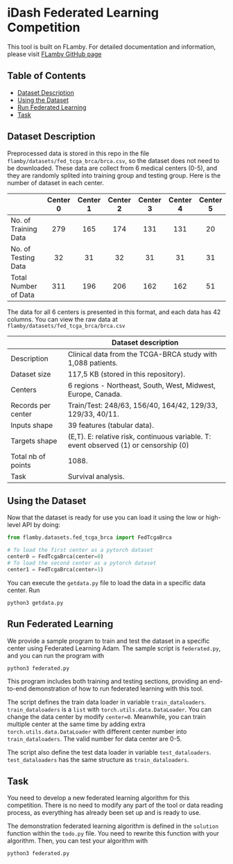 # iDash Federated Learning Competition

This tool is built on FLamby. For detailed documentation and information, please visit [FLamby GitHub page](https://github.com/owkin/FLamby)

## Table of Contents
- [Dataset Description](#description)
- [Using the Dataset](#dataset)
- [Run Federated Learning](#federated)
- [Task](#task)

## Dataset Description

Preprocessed data is stored in this repo in the file ```flamby/datasets/fed_tcga_brca/brca.csv```, so the dataset does not need to be downloaded. These data are collect from 6 medical centers (0-5), and they are randomly splited into training group and testing group. Here is the number of dataset in each center.

|                      | Center 0 | Center 1 | Center 2 | Center 3 | Center 4 | Center 5 |
|----------------------|:--------:|:--------:|:--------:|:--------:|:--------:|:--------:
| No. of Training Data | 279 | 165 | 174 | 131 | 131 | 20
| No. of Testing Data  | 32  | 31  | 32  | 31  | 31  | 31
| Total Number of Data | 311 | 196 | 206 | 162 | 162 | 51

The data for all 6 centers is presented in this format, and each data has 42 columns. You can view the raw data at ```flamby/datasets/fed_tcga_brca/brca.csv```

|                    | Dataset description
|--------------------| -----------------------------------------------------------------------------------------------
| Description        | Clinical data from the TCGA-BRCA study with 1,088 patients.
| Dataset size       | 117,5 KB (stored in this repository).
| Centers            | 6 regions - Northeast, South, West, Midwest, Europe, Canada.
| Records per center | Train/Test: 248/63, 156/40, 164/42, 129/33, 129/33, 40/11.
| Inputs shape       | 39 features (tabular data).
| Targets shape      | (E,T). E: relative risk, continuous variable. T: event observed (1) or censorship (0)
| Total nb of points | 1088.
| Task               | Survival analysis.


## Using the Dataset
Now that the dataset is ready for use you can load it using the low or high-level API
by doing:
```python
from flamby.datasets.fed_tcga_brca import FedTcgaBrca

# To load the first center as a pytorch dataset
center0 = FedTcgaBrca(center=0)
# To load the second center as a pytorch dataset
center1 = FedTcgaBrca(center=1)
```

You can execute the ```getdata.py``` file to load the data in a specific data center. Run
```
python3 getdata.py
```

## Run Federated Learning
We provide a sample program to train and test the dataset in a specific center using Federated Learning Adam. The sample script is ```federated.py```, and you can run the program with
```
python3 federated.py
```

This program includes both training and testing sections, providing an end-to-end demonstration of how to run federated learning with this tool.

The script defines the train data loader in variable ```train_dataloaders```. ```train_dataloaders``` is a ```list``` with ```torch.utils.data.DataLoader```. You can change the data center by modify ```center=0```. Meanwhile, you can train multiple center at the same time by adding extra ```torch.utils.data.DataLoader``` with different center number into ```train_dataloaders```. The valid number for data center are 0-5.

The script also define the test data loader in variable ```test_dataloaders```. ```test_dataloaders``` has the same structure as ```train_dataloaders```.

## Task
You need to develop a new federated learning algorithm for this competition. There is no need to modify any part of the tool or data reading process, as everything has already been set up and is ready to use.

The demonstration federated learning algorithm is defined in the ```solution``` function within the ```todo.py``` file. You need to rewrite this function with your algorithm. Then, you can test your algorithm with
```
python3 federated.py
```